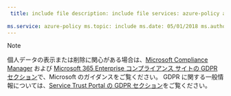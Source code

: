 ```yaml
---
 title: include file description: include file services: azure-policy author: eross-msft
 
ms.service: azure-policy ms.topic: include ms.date: 05/01/2018 ms.author: lizross ms.custom: include file ms.collection: M365-identity-device-management
---
```


>[!Note]
>個人データの表示または削除に関心がある場合は、[Microsoft Compliance Manager](https://servicetrust.microsoft.com/ComplianceManager) および [Microsoft 365 Enterprise コンプライアンス サイトの GDPR セクション](https://docs.microsoft.com/en-us/microsoft-365/compliance/gdpr)で、Microsoft のガイダンスをご覧ください。 GDPR に関する一般情報については、[Service Trust Portal の GDPR セクション](https://servicetrust.microsoft.com/ViewPage/GDPRGetStarted)をご覧ください。
